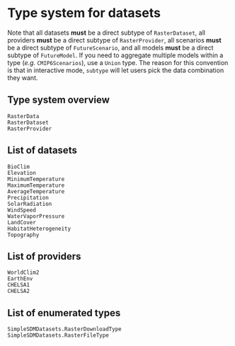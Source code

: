 # Type system for datasets

Note that all datasets **must** be a direct subtype of `RasterDataset`, all
providers **must** be a direct subtype of `RasterProvider`, all scenarios
**must** be a direct subtype of `FutureScenario`, and all models **must** be a
direct subtype of `FutureModel`. If you need to aggregate multiple models within
a type (*e.g.* `CMIP6Scenarios`), use a `Union` type. The reason for this
convention is that in interactive mode, `subtype` will let users pick the data
combination they want.

## Type system overview

```@docs
RasterData
RasterDataset
RasterProvider
```

## List of datasets

```@docs
BioClim
Elevation
MinimumTemperature
MaximumTemperature
AverageTemperature
Precipitation
SolarRadiation
WindSpeed
WaterVaporPressure
LandCover
HabitatHeterogeneity
Topography
```

## List of providers

```@docs
WorldClim2
EarthEnv
CHELSA1
CHELSA2
```

## List of enumerated types

```@docs
SimpleSDMDatasets.RasterDownloadType
SimpleSDMDatasets.RasterFileType
```
